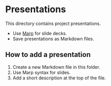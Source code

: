 # Presentations

This directory contains project presentations.

- Use [Marp](https://marp.app/) for slide decks.
- Save presentations as Markdown files.

## How to add a presentation

1. Create a new Markdown file in this folder.
2. Use Marp syntax for slides.
3. Add a short description at the top of the file.
